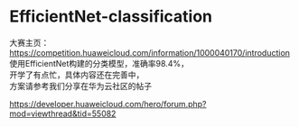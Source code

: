 # EfficientNet-classification
大赛主页：https://competition.huaweicloud.com/information/1000040170/introduction  
使用EfficientNet构建的分类模型，准确率98.4%，  
开学了有点忙，具体内容还在完善中，  
方案请参考我们分享在华为云社区的帖子  

https://developer.huaweicloud.com/hero/forum.php?mod=viewthread&tid=55082
